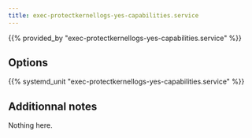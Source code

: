 ```yaml
---
title: exec-protectkernellogs-yes-capabilities.service
---
```


{{% provided_by "exec-protectkernellogs-yes-capabilities.service" %}}

## Options

{{% systemd_unit "exec-protectkernellogs-yes-capabilities.service" %}}

## Additionnal notes

Nothing here.
